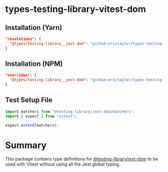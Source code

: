 # types-testing-library-vitest-dom

## Installation (Yarn)

```json
"resolutions": {
  "@types/testing-library__jest-dom": "github:erictaylor/types-testing-library-vitest-dom"
}
```

## Installation (NPM)

```json
"overrides": {
  "@types/testing-library__jest-dom": "github:erictaylor/types-testing-library-vitest-dom"
}
```

## Test Setup File

```ts
import matchers from "@testing-library/jest-dom/matchers";
import { expect } from "vitest";

expect.extend(matchers);
```

# Summary

This package contains type definitions for [@testing-library/jest-dom](https://github.com/testing-library/jest-dom) to be used with Vitest without using all the Jest global typing.
